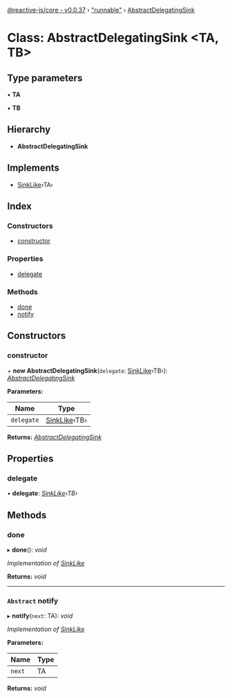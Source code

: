 [@reactive-js/core - v0.0.37](../README.md) › ["runnable"](../modules/_runnable_.md) › [AbstractDelegatingSink](_runnable_.abstractdelegatingsink.md)

# Class: AbstractDelegatingSink <**TA, TB**>

## Type parameters

▪ **TA**

▪ **TB**

## Hierarchy

* **AbstractDelegatingSink**

## Implements

* [SinkLike](../interfaces/_runnable_.sinklike.md)‹TA›

## Index

### Constructors

* [constructor](_runnable_.abstractdelegatingsink.md#constructor)

### Properties

* [delegate](_runnable_.abstractdelegatingsink.md#delegate)

### Methods

* [done](_runnable_.abstractdelegatingsink.md#done)
* [notify](_runnable_.abstractdelegatingsink.md#abstract-notify)

## Constructors

###  constructor

\+ **new AbstractDelegatingSink**(`delegate`: [SinkLike](../interfaces/_runnable_.sinklike.md)‹TB›): *[AbstractDelegatingSink](_runnable_.abstractdelegatingsink.md)*

**Parameters:**

Name | Type |
------ | ------ |
`delegate` | [SinkLike](../interfaces/_runnable_.sinklike.md)‹TB› |

**Returns:** *[AbstractDelegatingSink](_runnable_.abstractdelegatingsink.md)*

## Properties

###  delegate

• **delegate**: *[SinkLike](../interfaces/_runnable_.sinklike.md)‹TB›*

## Methods

###  done

▸ **done**(): *void*

*Implementation of [SinkLike](../interfaces/_runnable_.sinklike.md)*

**Returns:** *void*

___

### `Abstract` notify

▸ **notify**(`next`: TA): *void*

*Implementation of [SinkLike](../interfaces/_runnable_.sinklike.md)*

**Parameters:**

Name | Type |
------ | ------ |
`next` | TA |

**Returns:** *void*

